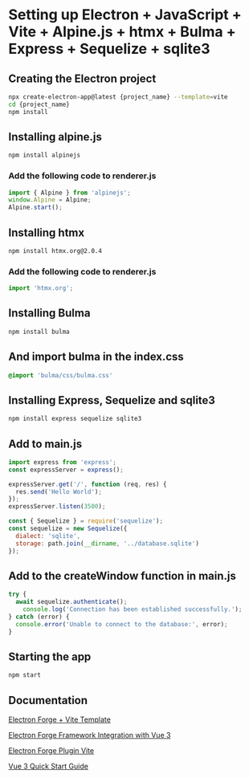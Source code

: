 # Setting up Electron + JavaScript + Vite + Alpine.js + htmx + Bulma + Express + Sequelize + sqlite3

## Creating the Electron project

```bash
npx create-electron-app@latest {project_name} --template=vite
cd {project_name}
npm install
```

## Installing alpine.js

```bash
npm install alpinejs
```

### Add the following code to renderer.js

```javascript
import { Alpine } from 'alpinejs';
window.Alpine = Alpine;
Alpine.start();
```

## Installing htmx

```bash
npm install htmx.org@2.0.4
```

### Add the following code to renderer.js

```javascript
import 'htmx.org';
```

## Installing Bulma

```bash
npm install bulma
```

## And import bulma in the index.css

```css
@import 'bulma/css/bulma.css'
```

## Installing Express, Sequelize and sqlite3

```bash
npm install express sequelize sqlite3
```

## Add to main.js

```javascript
import express from 'express';
const expressServer = express();

expressServer.get('/', function (req, res) {
  res.send('Hello World');
});
expressServer.listen(3500);

const { Sequelize } = require('sequelize');
const sequelize = new Sequelize({
  dialect: 'sqlite',
  storage: path.join(__dirname, '../database.sqlite')
});
```

## Add to the createWindow function in main.js

```javascript
try {
  await sequelize.authenticate();
    console.log('Connection has been established successfully.');
} catch (error) {
  console.error('Unable to connect to the database:', error);
}
```

## Starting the app

```bash
npm start
```

## Documentation

[Electron Forge + Vite Template](https://www.electronforge.io/templates/vite-+-typescript)

[Electron Forge Framework Integration with Vue 3](https://www.electronforge.io/guides/framework-integration/vue-3)

[Electron Forge Plugin Vite](https://www.electronforge.io/config/plugins/vite)

[Vue 3 Quick Start Guide](https://vuejs.org/guide/quick-start.html)
